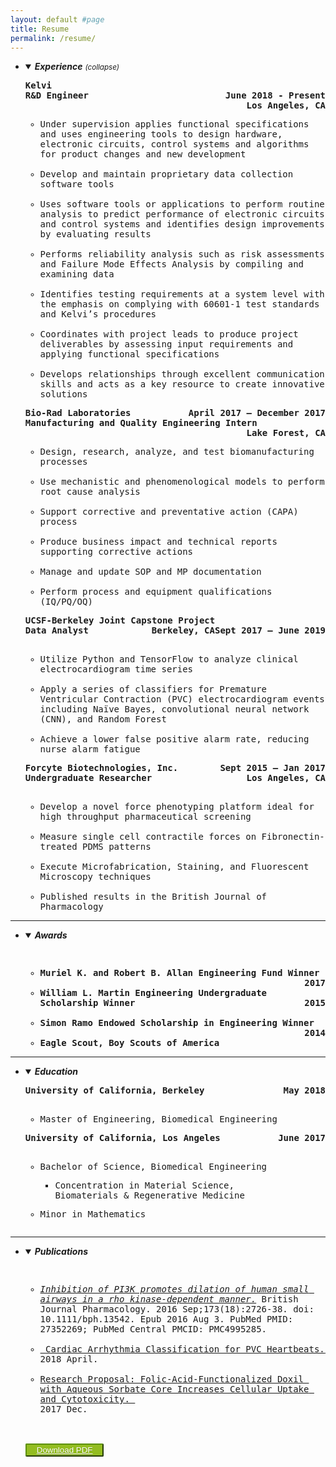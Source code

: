 ```yaml
---
layout: default #page
title: Resume
permalink: /resume/
---
```


<ul>
<li>
<details open><summary><em><strong>Experience</strong></em> <i><small>(collapse)</small></i></summary>
<pre><div style="white-space: pre-wrap;"><div style="text-align: left"><strong>Kelvi                                                                                                              <span style="float: right;">June 2018 - Present</span>
R&D Engineer                                       <span style="float: right;">Los Angeles, CA</span></strong></div>
<ul><li>Under supervision applies functional specifications and uses engineering tools to design hardware, electronic circuits, control systems and algorithms for product changes and new development</li>
<li>Develop and maintain proprietary data collection software tools</li>
<li>Uses software tools or applications to perform routine analysis to predict performance of electronic circuits and control systems and identifies design improvements by evaluating results</li>
<li>Performs reliability analysis such as risk assessments and Failure Mode Effects Analysis by compiling and examining data</li>
<li>Identifies testing requirements at a system level with the emphasis on complying with 60601-1 test standards and Kelvi’s procedures</li>
<li>Coordinates with project leads to produce project deliverables by assessing input requirements and applying functional specifications</li>
<li>Develops relationships through excellent communication skills and acts as a key resource to create innovative solutions</li></ul></div></pre>
<pre><div style="white-space: pre-wrap;"><div style="text-align: left"><strong>Bio-Rad Laboratories<span style="float:right;">April 2017 – December 2017</span>
Manufacturing and Quality Engineering Intern<span style="float:right;">Lake Forest, CA</span></strong></div>
<ul><li>Design, research, analyze, and test biomanufacturing processes</li>
<li>Use mechanistic and phenomenological models to perform root cause analysis</li>
<li>Support corrective and preventative action (CAPA) process</li>
<li>Produce business impact and technical reports supporting corrective actions</li>
<li>Manage and update SOP and MP documentation</li>
<li>Perform process and equipment qualifications (IQ/PQ/OQ)</li></ul></div></pre>
<pre><div style="white-space: pre-wrap;"><div style="text-align: left"><strong>UCSF-Berkeley Joint Capstone Project<span style="float:right;">Sept 2017 – June 2019</span>
Data Analyst<span style="float:right;">Berkeley, CA</span></strong></div>
<ul><li>Utilize Python and TensorFlow to analyze clinical electrocardiogram time series</li>
<li>Apply a series of classifiers for Premature Ventricular Contraction (PVC) electrocardiogram events including Naïve Bayes, convolutional neural network (CNN), and Random Forest</li>
<li>Achieve a lower false positive alarm rate, reducing nurse alarm fatigue</li></ul></div></pre>

<pre><div style="white-space: pre-wrap;"><div style="text-align: left"><strong>Forcyte Biotechnologies, Inc.<span style="float:right;">Sept 2015 – Jan 2017</span>
Undergraduate Researcher<span style="float:right;">Los Angeles, CA</span></strong></div>
<ul><li>Develop a novel force phenotyping platform ideal for high throughput pharmaceutical screening</li>
<li>Measure single cell contractile forces on Fibronectin-treated PDMS patterns</li>
<li>Execute Microfabrication, Staining, and Fluorescent Microscopy techniques</li>
<li>Published results in the British Journal of Pharmacology</li></ul></div></pre></details>
<p></p></li></ul>
<hr>
<ul><li><details open><summary><em><strong>Awards</strong></em></summary>
<pre><div style="white-space: pre-wrap;"><strong>
<ul><li>Muriel K. and Robert B. Allan Engineering Fund Winner <span style="float:right;">2017</span></li>
<li>William L. Martin Engineering Undergraduate Scholarship Winner <span style="float:right;">2015</span></li>
<li>Simon Ramo Endowed Scholarship in Engineering Winner <span style="float:right;">2014</span></li>
<li>Eagle Scout, Boy Scouts of America </li></ul></strong></div></pre></details>
<p></p></li></ul>

<hr>
<ul>
<li>
<details open><summary><em><strong>Education</strong></em></summary>

<pre><div style="white-space: pre-wrap;"><div style="text-align: left;"><strong>University of California, Berkeley<span style="float:right;">May 2018</span>
</strong></div>
<ul><li>Master of Engineering, Biomedical Engineering</li></ul></div></pre>
<pre><div style="white-space: pre-wrap;"><div style="text-align: left;"><strong>University of California, Los Angeles<span style="float:right;">June 2017</span>
</strong></div>
<ul><li><p>Bachelor of Science, Biomedical Engineering
<ul><li>Concentration in Material Science,
Biomaterials & Regenerative Medicine</li></ul></p></li><li><p>Minor in Mathematics</p></li></ul></div></pre></details>
</li></ul>
<hr>
<ul><li>
<details open><summary><em><strong>Publications</strong></em></summary>
<pre><div style="white-space: pre-wrap;">
<ul><li><em><a href="https://www.ncbi.nlm.nih.gov/pubmed/27352269">Inhibition of PI3K promotes dilation of human small airways in a rho kinase-dependent manner.</a></em> British Journal Pharmacology. 2016 Sep;173(18):2726-38. doi: 10.1111/bph.13542. Epub 2016 Aug 3. PubMed PMID: 27352269; PubMed Central PMCID: PMC4995285.</li>
<li><a href="../assets/Cardiac_Arrhythmia_Classification_for_PVC_Heartbeats.pdf"> Cardiac Arrhythmia Classification for PVC Heartbeats. </a>
2018 April.
</li>
<li><a href="../assets/Folic-Acid-Functionalized_Doxil_with_Aqueous_Sorbate_Core_Increases_CellularUptake_and_Cytotoxicity.pdf">Research Proposal: Folic-Acid-Functionalized Doxil with Aqueous Sorbate Core Increases Cellular Uptake and Cytotoxicity. </a>
2017 Dec.
</li>
</ul></div></pre></details>

<div style="white-space: pre-wrap;">
<button style="background-color: rgb(147, 189, 32); border-radius: 2px; text-shadow: rgba(0, 0, 0, 0.2) 0px 1px 0px; border-color: rgb(93, 145, 11);"><a style="color: white; padding: 10px;" href="../assets/AdamAndrews_Resume_R.pdf">Download PDF</a></button></div>
